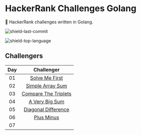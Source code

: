 # HackerRank Challenges Golang

🐹 HackerRank challenges written in Golang.

![shield-last-commit](https://img.shields.io/github/last-commit/pauloruan/hackerrank-challenges-golang?style=for-the-badge)

![shield-top-language](https://img.shields.io/github/languages/top/pauloruan/hackerrank-challenges-golang?style=for-the-badge)

## Challengers

| Day | Challenger |
| :-: | :--------: |
| 01 | [Solve Me First](https://www.hackerrank.com/challenges/solve-me-first/problem) |
| 02 | [Simple Array Sum](https://www.hackerrank.com/challenges/simple-array-sum/problem) |
| 03 | [Compare The Triplets](https://www.hackerrank.com/challenges/compare-the-triplets/problem) |
| 04 | [A Very Big Sum](https://www.hackerrank.com/challenges/a-very-big-sum/problem) |
| 05 | [Diagonal Difference](https://www.hackerrank.com/challenges/diagonal-difference/problem) |
| 06 | [Plus Minus](https://www.hackerrank.com/challenges/plus-minus/problem) |
| 07 | |
